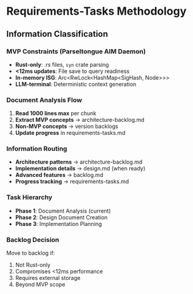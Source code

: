 # Requirements-Tasks Methodology

## Information Classification

### MVP Constraints (Parseltongue AIM Daemon)
- **Rust-only**: .rs files, `syn` crate parsing
- **<12ms updates**: File save to query readiness
- **In-memory ISG**: Arc<RwLock<HashMap<SigHash, Node>>>
- **LLM-terminal**: Deterministic context generation

### Document Analysis Flow
1. **Read 1000 lines max** per chunk
2. **Extract MVP concepts** → architecture-backlog.md
3. **Non-MVP concepts** → version backlogs
4. **Update progress** in requirements-tasks.md

### Information Routing
- **Architecture patterns** → architecture-backlog.md
- **Implementation details** → design.md (when ready)
- **Advanced features** → backlog.md
- **Progress tracking** → requirements-tasks.md

### Task Hierarchy
- **Phase 1**: Document Analysis (current)
- **Phase 2**: Design Document Creation
- **Phase 3**: Implementation Planning

### Backlog Decision
Move to backlog if:
1. Not Rust-only
2. Compromises <12ms performance
3. Requires external storage
4. Beyond MVP scope
